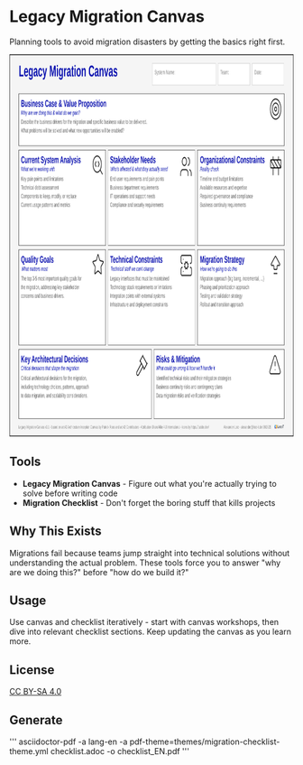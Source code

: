 # Legacy Migration Canvas

Planning tools to avoid migration disasters by getting the basics right first.

<img width="960" height="677" alt="Image of Legaycy Migration Canvas" src="legacy-migration-canvas.png" />

## Tools

- **Legacy Migration Canvas** - Figure out what you're actually trying to solve before writing code
- **Migration Checklist** - Don't forget the boring stuff that kills projects

## Why This Exists

Migrations fail because teams jump straight into technical solutions without understanding the actual problem.
These tools force you to answer "why are we doing this?" before "how do we build it?"

## Usage

Use canvas and checklist iteratively - start with canvas workshops, then dive into relevant checklist sections.
Keep updating the canvas as you learn more.

## License

[CC BY-SA 4.0](https://creativecommons.org/licenses/by-sa/4.0/)


## Generate

'''
asciidoctor-pdf -a lang-en -a pdf-theme=themes/migration-checklist-theme.yml checklist.adoc -o checklist_EN.pdf
'''
